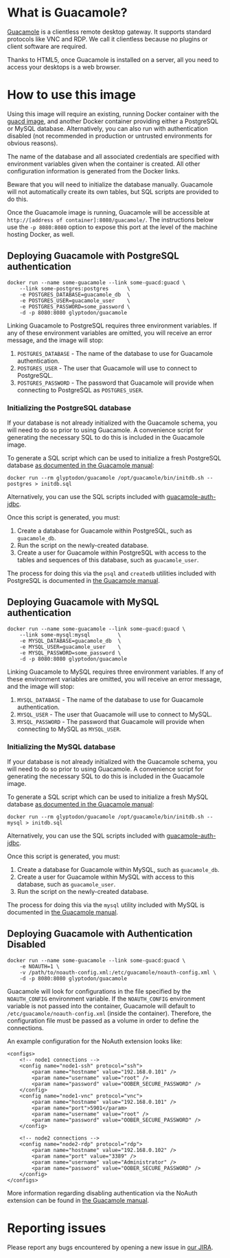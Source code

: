 What is Guacamole?
==================

[Guacamole](http://guac-dev.org/) is a clientless remote desktop gateway. It
supports standard protocols like VNC and RDP. We call it clientless because no
plugins or client software are required.

Thanks to HTML5, once Guacamole is installed on a server, all you need to
access your desktops is a web browser.

How to use this image
=====================

Using this image will require an existing, running Docker container with the
[guacd image](https://registry.hub.docker.com/u/glyptodon/guacd/), and another
Docker container providing either a PostgreSQL or MySQL database.
Alternatively, you can also run with authentication disabled (not recommended
in production or untrusted environments for obvious reasons).

The name of the database and all associated credentials are specified with
environment variables given when the container is created. All other
configuration information is generated from the Docker links.

Beware that you will need to initialize the database manually. Guacamole will
not automatically create its own tables, but SQL scripts are provided to do
this.

Once the Guacamole image is running, Guacamole will be accessible at
`http://[address of container]:8080/guacamole/`. The instructions below use the
`-p 8080:8080` option to expose this port at the level of the machine hosting
Docker, as well.

Deploying Guacamole with PostgreSQL authentication
--------------------------------------------------

    docker run --name some-guacamole --link some-guacd:guacd \
        --link some-postgres:postgres      \
        -e POSTGRES_DATABASE=guacamole_db  \
        -e POSTGRES_USER=guacamole_user    \
        -e POSTGRES_PASSWORD=some_password \
        -d -p 8080:8080 glyptodon/guacamole

Linking Guacamole to PostgreSQL requires three environment variables. If any of
these environment variables are omitted, you will receive an error message, and
the image will stop:

1. `POSTGRES_DATABASE` - The name of the database to use for Guacamole authentication.
2. `POSTGRES_USER` - The user that Guacamole will use to connect to PostgreSQL.
3. `POSTGRES_PASSWORD` - The password that Guacamole will provide when connecting to PostgreSQL as `POSTGRES_USER`.

### Initializing the PostgreSQL database

If your database is not already initialized with the Guacamole schema, you will
need to do so prior to using Guacamole. A convenience script for generating the
necessary SQL to do this is included in the Guacamole image.

To generate a SQL script which can be used to initialize a fresh PostgreSQL
database
[as documented in the Guacamole manual](http://guac-dev.org/doc/gug/jdbc-auth.html#jdbc-auth-postgresql):

    docker run --rm glyptodon/guacamole /opt/guacamole/bin/initdb.sh --postgres > initdb.sql

Alternatively, you can use the SQL scripts included with
[guacamole-auth-jdbc](http://sourceforge.net/projects/guacamole/files/current/extensions/guacamole-auth-jdbc-0.9.6.tar.gz/download).

Once this script is generated, you must:

1. Create a database for Guacamole within PostgreSQL, such as `guacamole_db`.
2. Run the script on the newly-created database.
3. Create a user for Guacamole within PostgreSQL with access to the tables and
   sequences of this database, such as `guacamole_user`.

The process for doing this via the `psql` and `createdb` utilities included
with PostgreSQL is documented in
[the Guacamole manual](http://guac-dev.org/doc/gug/jdbc-auth.html#jdbc-auth-postgresql).

Deploying Guacamole with MySQL authentication
---------------------------------------------

    docker run --name some-guacamole --link some-guacd:guacd \
        --link some-mysql:mysql         \
        -e MYSQL_DATABASE=guacamole_db  \
        -e MYSQL_USER=guacamole_user    \
        -e MYSQL_PASSWORD=some_password \
        -d -p 8080:8080 glyptodon/guacamole

Linking Guacamole to MySQL requires three environment variables. If any of
these environment variables are omitted, you will receive an error message, and
the image will stop:

1. `MYSQL_DATABASE` - The name of the database to use for Guacamole authentication.
2. `MYSQL_USER` - The user that Guacamole will use to connect to MySQL.
3. `MYSQL_PASSWORD` - The password that Guacamole will provide when connecting to MySQL as `MYSQL_USER`.

### Initializing the MySQL database

If your database is not already initialized with the Guacamole schema, you will
need to do so prior to using Guacamole. A convenience script for generating the
necessary SQL to do this is included in the Guacamole image.

To generate a SQL script which can be used to initialize a fresh MySQL database
[as documented in the Guacamole manual](http://guac-dev.org/doc/gug/jdbc-auth.html#jdbc-auth-mysql):

    docker run --rm glyptodon/guacamole /opt/guacamole/bin/initdb.sh --mysql > initdb.sql

Alternatively, you can use the SQL scripts included with
[guacamole-auth-jdbc](http://sourceforge.net/projects/guacamole/files/current/extensions/guacamole-auth-jdbc-0.9.6.tar.gz/download).

Once this script is generated, you must:

1. Create a database for Guacamole within MySQL, such as `guacamole_db`.
2. Create a user for Guacamole within MySQL with access to this database, such
   as `guacamole_user`.
3. Run the script on the newly-created database.

The process for doing this via the `mysql` utility included with MySQL is
documented in
[the Guacamole manual](http://guac-dev.org/doc/gug/jdbc-auth.html#jdbc-auth-mysql).

Deploying Guacamole with Authentication Disabled
-------------------------------------------------

    docker run --name some-guacamole --link some-guacd:guacd \
        -e NOAUTH=1 \
        -v /path/to/noauth-config.xml:/etc/guacamole/noauth-config.xml \
        -d -p 8080:8080 glyptodon/guacamole

Guacamole will look for configurations in the file specified by the
`NOAUTH_CONFIG` environment variable.  If the `NOAUTH_CONFIG` environment
variable is not passed into the container, Guacamole will default to
`/etc/guacamole/noauth-config.xml` (inside the container).  Therefore,
the configuration file must be passed as a volume in order to define the
connections.

An example configuration for the NoAuth extension looks like:

    <configs>
        <!-- node1 connections -->
        <config name="node1-ssh" protocol="ssh">
            <param name="hostname" value="192.168.0.101" />
            <param name="username" value="root" />
            <param name="password" value="OOBER_SECURE_PASSWORD" />
        </config>
        <config name="node1-vnc" protocol="vnc">
            <param name="hostname" value="192.168.0.101" />
            <param name="port">5901</param>
            <param name="username" value="root" />
            <param name="password" value="OOBER_SECURE_PASSWORD" />
        </config>

        <!-- node2 connections -->
        <config name="node2-rdp" protocol="rdp">
            <param name="hostname" value="192.168.0.102" />
            <param name="port" value="3389" />
            <param name="username" value="Administrator" />
            <param name="password" value="OOBER_SECURE_PASSWORD" />
        </config>
    </configs>


More information regarding disabling authentication via the NoAuth extension
can be found in [the Guacamole manual](http://guac-dev.org/doc/gug/noauth.html).


Reporting issues
================

Please report any bugs encountered by opening a new issue in
[our JIRA](http://glyptodon.org/jira/).

